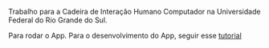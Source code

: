 Trabalho para a Cadeira de Interação Humano Computador na Universidade Federal do Rio Grande do Sul.

Para rodar o App. Para o desenvolvimento do App, seguir esse [tutorial](https://www.youtube.com/watch?v=1_WXNvK_tjs)
 

